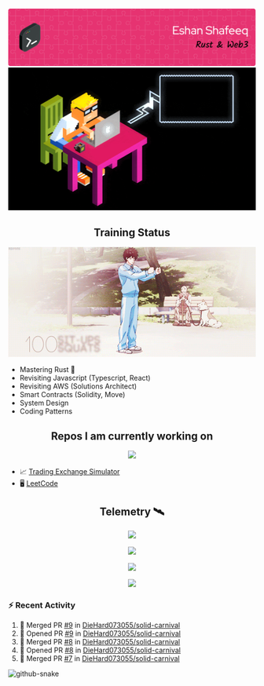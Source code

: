 ![Header](/assets/github-header-image.png)
![Work in Progress](/assets/WIP.gif "Work in Progress")


<h2 align="center">Training Status</h2>
<p align="center">
  <img alig src="/assets/saitama_training.gif" />
</p>

<ul>
<li> Mastering Rust 🦀 </li>
<li> Revisiting Javascript (Typescript, React)</li>
<li> Revisiting AWS (Solutions Architect)</li>
<li> Smart Contracts (Solidity, Move)</li>
<li> System Design</li>
<li> Coding Patterns</li>
</ul>

<h2 align="center">Repos I am currently working on </h2>
<p align="center">
  <img alig src="/assets/Izuku_uses_Faux_100.gif" />
</p>

<ul>
<li> 📈 <a href="https://github.com/DieHard073055/solid-carnival">Trading Exchange Simulator</a></li>
<li> 🖥  <a href="https://github.com/DieHard073055/super-duper-octo-disc">LeetCode</a></li>
</ul>

<h2 align="center">Telemetry  🛰</h2>
<!--START_SECTION:waka-->
<!--END_SECTION:waka-->

<p align="center">
  <img alig src="https://github-profile-trophy.vercel.app/?username=diehard073055&theme=juicyfresh&column=6&rank=SSS,SS,S,AAA,AA,A,B,C" />
</p>

<p align="center">
  <img alig src="https://github-readme-stats.vercel.app/api?username=diehard073055&show_icons=true&theme=radical&card_width=700" />
</p>

<p align="center">
  <img alig src="https://github-readme-stats.vercel.app/api/top-langs/?username=diehard073055&layout=compact&card_width=700" />
</p>
<p align="center">
  <img alig src="https://streak-stats.demolab.com?user=diehard073055&theme=dark&hide_border=true" />
</p>



### ⚡ Recent Activity

<!--START_SECTION:activity-->
1. 🎉 Merged PR [#9](https://github.com/DieHard073055/solid-carnival/pull/9) in [DieHard073055/solid-carnival](https://github.com/DieHard073055/solid-carnival)
2. 💪 Opened PR [#9](https://github.com/DieHard073055/solid-carnival/pull/9) in [DieHard073055/solid-carnival](https://github.com/DieHard073055/solid-carnival)
3. 🎉 Merged PR [#8](https://github.com/DieHard073055/solid-carnival/pull/8) in [DieHard073055/solid-carnival](https://github.com/DieHard073055/solid-carnival)
4. 💪 Opened PR [#8](https://github.com/DieHard073055/solid-carnival/pull/8) in [DieHard073055/solid-carnival](https://github.com/DieHard073055/solid-carnival)
5. 🎉 Merged PR [#7](https://github.com/DieHard073055/solid-carnival/pull/7) in [DieHard073055/solid-carnival](https://github.com/DieHard073055/solid-carnival)
<!--END_SECTION:activity-->

<picture>
  <source media="(prefers-color-scheme: dark)" srcset="/assets/github-snake-dark.svg" />
  <source media="(prefers-color-scheme: light)" srcset="/assets/github-snake.svg" />
  <img alt="github-snake" src="/assets/github-snake.svg" />
</picture>
